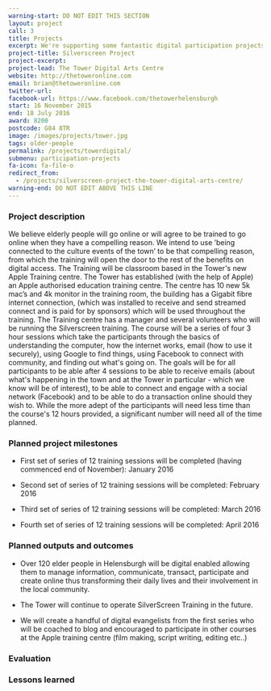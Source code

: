 ```yaml
---
warning-start: DO NOT EDIT THIS SECTION
layout: project
call: 3
title: Projects
excerpt: We're supporting some fantastic digital participation projects. Here are their stories.
project-title: Silverscreen Project
project-excerpt:
project-lead: The Tower Digital Arts Centre
website: http://thetoweronline.com
email: brian@thetoweronline.com
twitter-url:
facebook-url: https://www.facebook.com/thetowerhelensburgh
start: 16 November 2015
end: 18 July 2016
award: 8200
postcode: G84 8TR
image: /images/projects/tower.jpg
tags: older-people
permalink: /projects/towerdigital/
submenu: participation-projects
fa-icon: fa-file-o
redirect_from:
  - /projects/silverscreen-project-the-tower-digital-arts-centre/
warning-end: DO NOT EDIT ABOVE THIS LINE
---
```


### Project description
We believe elderly people will go online or will agree to be trained to go online when they have a compelling reason. We intend to use ’being connected to the culture events of the town’ to be that compelling reason, from which the training will open the door to the rest of the benefits on digital access. The Training will be classroom based in the Tower's new Apple Training centre. The Tower has established (with the help of Apple) an Apple authorised education training centre. The centre has 10 new 5k mac’s and 4k monitor in the training room, the building has a Gigabit fibre internet connection, (which was installed to receive and send streamed connect and is paid for by sponsors) which will be used throughout the training. The Training centre has a manager and several volunteers who will be running the Silverscreen training. The course will be a series of four 3 hour sessions which take the participants through the basics of understanding the computer, how the internet works, email (how to use it securely), using Google to find things, using Facebook to connect with community, and finding out what's going on. The goals will be for all participants to be able after 4 sessions to be able to receive emails (about what's happening in the town and at the Tower in particular - which we know will be of interest), to be able to connect and engage with a social network (Facebook) and to be able to do a transaction online should they wish to. While the more adept of the participants will need less time than the course's 12 hours provided, a significant number will need all of the time planned.


### Planned project milestones

* First set of series of 12 training sessions will be completed (having commenced end of November): January 2016

* Second set of series of 12 training sessions will be completed: February 2016

* Third set of series of 12 training sessions will be completed: March 2016

* Fourth set of series of 12 training sessions will be completed: April 2016


### Planned outputs and outcomes

* Over 120 elder people in Helensburgh will be digital enabled allowing them to manage information, communicate, transact, participate and create online thus transforming their daily lives and their involvement in the local community.

* The Tower will continue to operate SilverScreen Training in the future.

* We will create a handful of digital evangelists from the first series who will be coached to blog and encouraged to participate in other courses at the Apple training centre (film making, script writing, editing etc..)


### Evaluation


### Lessons learned
